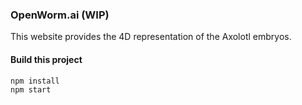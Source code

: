 ### OpenWorm.ai (WIP)

This website provides the 4D representation of the Axolotl embryos.

#### Build this project
```
npm install
npm start
```
